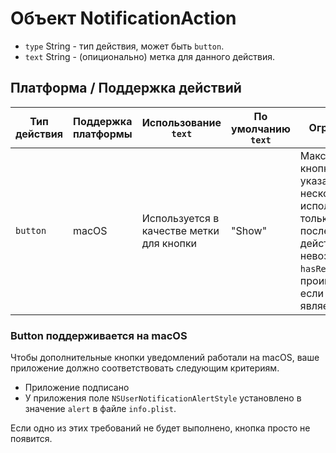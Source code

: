 # Объект NotificationAction

* `type` String - тип действия, может быть `button`.
* `text` String - (опиционально) метка для данного действия.

## Платформа / Поддержка действий

| Тип действия | Поддержка платформы | Использование `text`                     | По умолчанию `text` | Ограничения                                                                                                                                                                      |
| ------------ | ------------------- | ---------------------------------------- | ------------------- | -------------------------------------------------------------------------------------------------------------------------------------------------------------------------------- |
| `button`     | macOS               | Используется в качестве метки для кнопки | "Show"              | Максимум одна кнопка, если указано несколько, используется только последнее. Это действие также невозможно с `hasReply` и будет проигнорирован, если `hasReply` является `true`. |

### Button поддерживается на macOS

Чтобы дополнительные кнопки уведомлений работали на macOS, ваше приложение должно соответствовать следующим критериям.

* Приложение подписано
* У приложения поле `NSUserNotificationAlertStyle` установлено в значение `alert` в файле `info.plist`.

Если одно из этих требований не будет выполнено, кнопка просто не появится.
